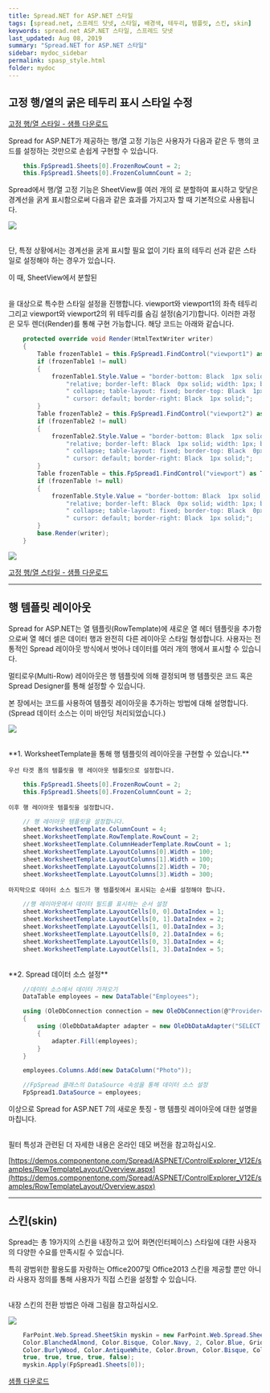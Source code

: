 ```yaml
---
title: Spread.NET for ASP.NET 스타일
tags: [spread.net, 스프레드 닷넷, 스타일, 배경색, 테두리, 템플릿, 스킨, skin]
keywords: spread.net ASP.NET 스타일, 스프레드 닷넷
last_updated: Aug 08, 2019
summary: "Spread.NET for ASP.NET 스타일"
sidebar: mydoc_sidebar
permalink: spasp_style.html
folder: mydoc
---
```


## 고정 행/열의 굵은 테두리 표시 스타일 수정

[고정 행/열 스타일 - 샘플 다운로드](https://www.grapecity.co.kr/files/SpreadNET/Samples/5363_Frozen.zip)

Spread for ASP.NET가 제공하는 행/열 고정 기능은 사용자가 다음과 같은 두 행의 코드를 설정하는 것만으로 손쉽게 구현할 수 있습니다.

```csharp
    this.FpSpread1.Sheets[0].FrozenRowCount = 2;
    this.FpSpread1.Sheets[0].FrozenColumnCount = 2;
```

Spread에서 행/열 고정 기능은 SheetView를 여러 개의 <Table>로 분할하여 표시하고 맞닿은 경계선을 굵게 표시함으로써 다음과 같은 효과를 가지고자 할 때 기본적으로 사용됩니다.

![](https://www.grapecity.co.kr/images/training/spread/tc2-1-1.png)

<br />
단, 특정 상황에서는 경계선을 굵게 표시할 필요 없이 기타 표의 테두리 선과 같은 스타일로 설정해야 하는 경우가 있습니다.

이 때, SheetView에서 분할된 <Table>을 대상으로 특수한 스타일 설정을 진행합니다.
viewport와 viewport1의 좌측 테두리 그리고 viewport와 viewport2의 위 테두리를 숨김 설정(숨기기)합니다.
이러한 과정은 모두 렌더(Render)를 통해 구현 가능합니다. 해당 코드는 아래와 같습니다.

```csharp
    protected override void Render(HtmlTextWriter writer)
    {
        Table frozenTable1 = this.FpSpread1.FindControl("viewport1") as Table;
        if (frozenTable1 != null)
        {
            frozenTable1.Style.Value = "border-bottom: Black  1px solid; position: " +
                "relative; border-left: Black  0px solid; width: 1px; border-collapse:" +
                " collapse; table-layout: fixed; border-top: Black  1px solid; top: 0px;" +
                " cursor: default; border-right: Black  1px solid;";
        }
        Table frozenTable2 = this.FpSpread1.FindControl("viewport2") as Table;
        if (frozenTable2 != null)
        {
            frozenTable2.Style.Value = "border-bottom: Black  1px solid; position: " +
                "relative; border-left: Black  1px solid; width: 1px; border-collapse:" +
                " collapse; table-layout: fixed; border-top: Black  0px solid; top: 0px;" +
                " cursor: default; border-right: Black  1px solid;";
        }
        Table frozenTable = this.FpSpread1.FindControl("viewport") as Table;
        if (frozenTable != null)
        {
            frozenTable.Style.Value = "border-bottom: Black  1px solid; position: " +
                "relative; border-left: Black  0px solid; width: 1px; border-collapse:" +
                " collapse; table-layout: fixed; border-top: Black  0px solid; top: 0px;" +
                " cursor: default; border-right: Black  1px solid;";
        }
        base.Render(writer);
    }
```

![](https://www.grapecity.co.kr/images/training/spread/tc2-1-2.png)

[고정 행/열 스타일 - 샘플 다운로드](https://www.grapecity.co.kr/files/SpreadNET/Samples/5363_Frozen.zip)

---

## 행 템플릿 레이아웃

Spread for ASP.NET는 열 템플릿(RowTemplate)에 새로운 열 헤더 템플릿을 추가함으로써 열 헤더 셀은 데이터 행과 완전히 다른 레이아웃 스타일 형성합니다.
사용자는 전통적인 Spread 레이아웃 방식에서 벗어나 데이터를 여러 개의 행에서 표시할 수 있습니다.

멀티로우(Multi-Row) 레이아웃은 행 템플릿에 의해 결정되며 행 템플릿은 코드 혹은 Spread Designer를 통해 설정할 수 있습니다.

본 장에서는 코드를 사용하여 템플릿 레이아웃을 추가하는 방법에 대해 설명합니다.
(Spread 데이터 소스는 이미 바인딩 처리되었습니다.)

![](https://www.grapecity.co.kr/images/training/spread/tc2-2-1.png)

<br />
**1.  WorksheetTemplate을 통해 행 템플릿의 레이아웃을 구현할 수 있습니다.**
 
    우선 타겟 폼의 템플릿을 행 레이아웃 템플릿으로 설정합니다.

```csharp
    this.FpSpread1.Sheets[0].FrozenRowCount = 2;
    this.FpSpread1.Sheets[0].FrozenColumnCount = 2;
```

    이후 행 레이아웃 템플릿을 설정합니다.

```csharp
    // 행 레이아웃 템플릿을 설정합니다.
    sheet.WorksheetTemplate.ColumnCount = 4;
    sheet.WorksheetTemplate.RowTemplate.RowCount = 2;
    sheet.WorksheetTemplate.ColumnHeaderTemplate.RowCount = 1;
    sheet.WorksheetTemplate.LayoutColumns[0].Width = 100;
    sheet.WorksheetTemplate.LayoutColumns[1].Width = 100;
    sheet.WorksheetTemplate.LayoutColumns[2].Width = 70;
    sheet.WorksheetTemplate.LayoutColumns[3].Width = 300;
```

    마지막으로 데이터 소스 필드가 행 템플릿에서 표시되는 순서를 설정해야 합니다.

```csharp
    //행 레이아웃에서 데이터 필드를 표시하는 순서 설정
    sheet.WorksheetTemplate.LayoutCells[0, 0].DataIndex = 1;
    sheet.WorksheetTemplate.LayoutCells[0, 1].DataIndex = 2;
    sheet.WorksheetTemplate.LayoutCells[1, 0].DataIndex = 3;
    sheet.WorksheetTemplate.LayoutCells[0, 2].DataIndex = 6;
    sheet.WorksheetTemplate.LayoutCells[0, 3].DataIndex = 4;
    sheet.WorksheetTemplate.LayoutCells[1, 3].DataIndex = 5;
```

<br />
**2.  Spread 데이터 소스 설정**

```csharp
    //데이터 소스에서 데이터 가져오기
    DataTable employees = new DataTable("Employees");

    using (OleDbConnection connection = new OleDbConnection(@"Provider=Microsoft.Jet.OLEDB.4.0;Data Source=|DataDirectory|\Northwind.mdb;Persist Security Info=True"))
    {
        using (OleDbDataAdapter adapter = new OleDbDataAdapter("SELECT EmployeeID, FirstName, LastName, Title, Address, HomePhone FROM Employees", connection))
        {
            adapter.Fill(employees);
        }
    }

    employees.Columns.Add(new DataColumn("Photo"));

    //FpSpread 클래스의 DataSource 속성을 통해 데이터 소스 설정
    FpSpread1.DataSource = employees;
```

이상으로 Spread for ASP.NET 7의 새로운 틋징 - 행 템플릿 레이아웃에 대한 설명을 마칩니다.

<br />
필터 특성과 관련된 더 자세한 내용은 온라인 데모 버전을 참고하십시오.

[https://demos.componentone.com/Spread/ASPNET/ControlExplorer_V12E/samples/RowTemplateLayout/Overview.aspx](https://demos.componentone.com/Spread/ASPNET/ControlExplorer_V12E/samples/RowTemplateLayout/Overview.aspx)

---

## 스킨(skin)

Spread는 총 19가지의 스킨을 내장하고 있어 화면(인터페이스) 스타일에 대한 사용자의 다양한 수요를 만족시킬 수 있습니다.

특히 광범위한 활용도를 자랑하는 Office2007및 Office2013 스킨을 제공할 뿐만 아니라 사용자 정의를 통해 사용자가 직접 스킨을 설정할 수 있습니다.

<br />
내장 스킨의 전환 방법은 아래 그림을 참고하십시오.

![](https://www.grapecity.co.kr/images/training/spread/tc2-3-1.gif)

```csharp
    FarPoint.Web.Spread.SheetSkin myskin = new FarPoint.Web.Spread.SheetSkin("MySkin",
    Color.BlanchedAlmond, Color.Bisque, Color.Navy, 2, Color.Blue, GridLines.Both, Color.Beige,
    Color.BurlyWood, Color.AntiqueWhite, Color.Brown, Color.Bisque, Color.Bisque,
    true, true, true, true, false);
    myskin.Apply(FpSpread1.Sheets[0]);
```

[샘플 다운로드](https://www.grapecity.co.kr/files/SpreadNET/Samples/Spread_ASP_Skin.zip)
